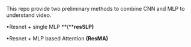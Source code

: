 This repo provide two preliminary methods to combine CNN and MLP to understand video.

•Resnet + single MLP **(****resSLP)**

•Resnet + MLP based Attention **(ResMA)**